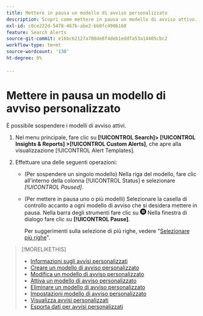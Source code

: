 ```yaml
---
title: Mettere in pausa un modello di avviso personalizzato
description: Scopri come mettere in pausa un modello di avviso attivo.
exl-id: c0ce222d-5478-467b-abe2-bb0fc4906160
feature: Search Alerts
source-git-commit: e16bc62127a708de8f4deb1eddfa53a14405cbc2
workflow-type: tm+mt
source-wordcount: '130'
ht-degree: 0%

---
```


# Mettere in pausa un modello di avviso personalizzato

È possibile sospendere i modelli di avviso attivi.

1. Nel menu principale, fare clic su **[!UICONTROL Search]> [!UICONTROL Insights & Reports] >[!UICONTROL Custom Alerts]**, che apre alla visualizzazione [!UICONTROL Alert Templates].

1. Effettuare una delle seguenti operazioni:

   * (Per sospendere un singolo modello) Nella riga del modello, fare clic all&#39;interno della colonna [!UICONTROL Status] e selezionare *[!UICONTROL Paused]*.

   * (Per mettere in pausa uno o più modelli) Selezionare la casella di controllo accanto a ogni modello di avviso che si desidera mettere in pausa. Nella barra degli strumenti fare clic su ![Pausa](/help/search-social-commerce/assets/pause.png "Pausa") Nella finestra di dialogo fare clic su **[!UICONTROL Pause]**.

     Per suggerimenti sulla selezione di più righe, vedere &quot;[Selezionare più righe](/help/search-social-commerce/common-tasks/navigation-editing-selection/multiple-rows-select.md)&quot;.

>[!MORELIKETHIS]
>
>* [Informazioni sugli avvisi personalizzati](alert-about.md)
>* [Creare un modello di avviso personalizzato](alert-template-create.md)
>* [Modifica un modello di avviso personalizzato](alert-template-edit.md)
>* [Attiva un modello di avviso personalizzato](alert-template-activate.md)
>* [Eliminare un modello di avviso personalizzato](alert-template-delete.md)
>* [Impostazioni modello di avviso personalizzato](alert-template-settings.md)
>* [Visualizza avvisi personalizzati](alert-view.md)
>* [Esporta dati per avvisi personalizzati](alert-export-data.md)
